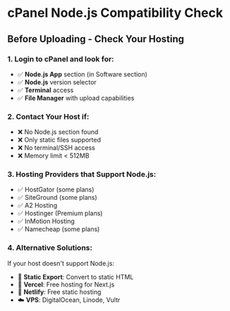 # cPanel Node.js Compatibility Check

## Before Uploading - Check Your Hosting

### 1. Login to cPanel and look for:
- ✅ **Node.js App** section (in Software section)
- ✅ **Node.js** version selector
- ✅ **Terminal** access
- ✅ **File Manager** with upload capabilities

### 2. Contact Your Host if:
- ❌ No Node.js section found
- ❌ Only static files supported
- ❌ No terminal/SSH access
- ❌ Memory limit < 512MB

### 3. Hosting Providers that Support Node.js:
- ✅ HostGator (some plans)
- ✅ SiteGround (some plans) 
- ✅ A2 Hosting
- ✅ Hostinger (Premium plans)
- ✅ InMotion Hosting
- ✅ Namecheap (some plans)

### 4. Alternative Solutions:
If your host doesn't support Node.js:
- 🔄 **Static Export**: Convert to static HTML
- 🚀 **Vercel**: Free hosting for Next.js
- 🌊 **Netlify**: Free static hosting
- ☁️ **VPS**: DigitalOcean, Linode, Vultr 